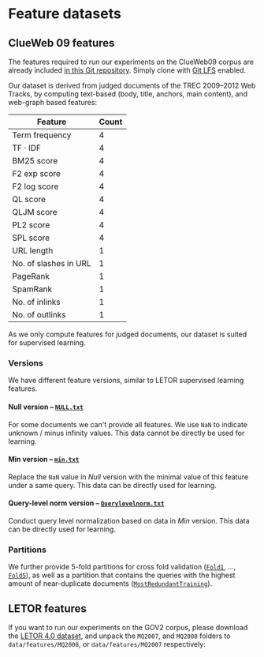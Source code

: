 # Feature datasets

## ClueWeb 09 features

The features required to run our experiments on the ClueWeb09 corpus
are already included [in this Git repository](ClueWeb09).
Simply clone with [Git LFS](https://git-lfs.github.com/) enabled.

Our dataset is derived from  judged documents 
of the TREC 2009–2012 Web Tracks,
by computing text-based (body, title, anchors, main content), and web-graph based features:

| Feature | Count |
|---|---|
| Term frequency | 4 |
| TF · IDF | 4 |
| BM25 score | 4 |
| F2 exp score | 4 |
| F2 log score | 4 |
| QL score | 4 |
| QLJM score | 4 |
| PL2 score | 4 |
| SPL score | 4 |
| URL length | 1 |
| No. of slashes in URL | 1 |
| PageRank | 1 |
| SpamRank | 1 |
| No. of inlinks | 1 |
| No. of outlinks | 1 |

As we only compute features for judged documents, 
our dataset is suited for supervised learning.

### Versions

We have different feature versions,
similar to LETOR supervised learning features.

#### Null version – [`NULL.txt`](ClueWeb09/NULL.txt)
For some documents we can't provide all features.
We use `NaN` to indicate unknown / minus infinity values.
This data cannot be directly be used for learning.

#### Min version – [`min.txt`](ClueWeb09/min.txt)
Replace the `NaN` value in _Null_ version with the minimal value 
of this feature under a same query. 
This data can be directly used for learning.

#### Query-level norm version – [`Querylevelnorm.txt`](ClueWeb09/Querylevelnorm.txt)
Conduct query level normalization based on data in _Min_ version. 
This data can be directly used for learning.

### Partitions
We further provide 5-fold partitions for cross fold validation ([`Fold1`](ClueWeb09/Fold1), …, [`Fold5`](ClueWeb09/Fold5)),
as well as a partition that contains the queries with the highest amount of
near-duplicate documents ([`MostRedundantTraining`](ClueWeb09/MostRedundantTraining)).

## LETOR features

If you want to run our experiments on the GOV2 corpus, please download the [LETOR 4.0 dataset](https://www.microsoft.com/en-us/research/project/letor-learning-rank-information-retrieval/#!letor-4-0), and unpack the `MQ2007`, and `MQ2008` folders to `data/features/MQ2008`, or `data/features/MQ2007` respectively: